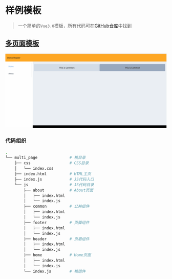 # 样例模板

> 一个简单的`Vue3.0`模板，所有代码可在[GitHub仓库](https://github.com/LittleBee1024/learning_book/tree/main/docs/demos/vue/demo/code)中找到

## [多页面模板](./code/multi_page)

![multi_page](./images/multi_page.gif)

### 代码组织
```sh
.
└── multi_page              # 根目录
    ├── css                 # CSS目录
    │   └── index.css
    ├── index.html          # HTML主页
    ├── index.js            # JS代码入口
    └── js                  # JS代码目录
        ├── about           # About页面
        │   ├── index.html
        │   └── index.js
        ├── common          # 公共组件
        │   ├── index.html
        │   └── index.js
        ├── footer          # 页脚组件
        │   ├── index.html
        │   └── index.js
        ├── header          # 页眉组件
        │   ├── index.html
        │   └── index.js
        ├── home            # Home页面
        │   ├── index.html
        │   └── index.js
        └── index.js        # 根组件
```
